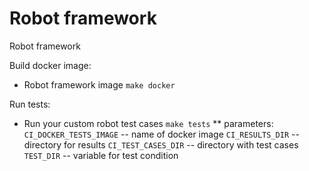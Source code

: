 # Robot framework
Robot framework

Build docker image:
* Robot framework image `make docker`

Run tests:
* Run your custom robot test cases `make tests`
** parameters: 
    `CI_DOCKER_TESTS_IMAGE`  -- name of docker image
    `CI_RESULTS_DIR`         -- directory for results
    `CI_TEST_CASES_DIR`      -- directory with test cases
    `TEST_DIR`               -- variable for test condition
